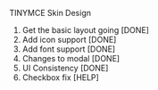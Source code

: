 TINYMCE Skin Design

1. Get the basic layout going [DONE]
2. Add icon support [DONE]
3. Add font support [DONE]
4. Changes to modal [DONE]
5. UI Consistency [DONE]
5. Checkbox fix [HELP]